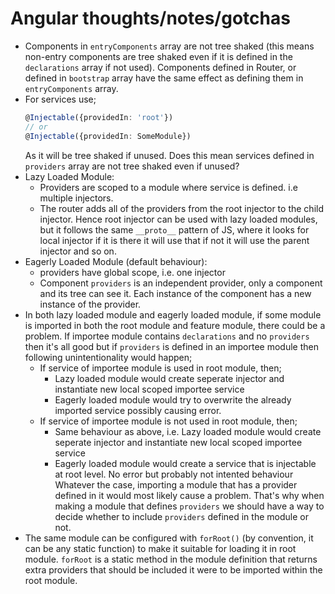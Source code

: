 # Angular thoughts/notes/gotchas

* Components in `entryComponents` array are not tree shaked (this means non-entry components are tree shaked even if it is defined in the `declarations` array if not used). Components defined in Router, or defined in `bootstrap` array have the same effect as defining them in `entryComponents` array.  
* For services use;
   ```ts
   @Injectable({providedIn: 'root'})
   // or
   @Injectable({providedIn: SomeModule})
   ```
   As it will be tree shaked if unused.  Does this mean services defined in `providers` array are not tree shaked even if unused?  
* Lazy Loaded Module: 
    * Providers are scoped to a module where service is defined. i.e multiple injectors.
    * The router adds all of the providers from the root injector to the child injector. Hence root injector can be used with lazy loaded modules, but it follows the same `__proto__` pattern of JS, where it looks for local injector if it is there it will use that if not it will use the parent injector and so on. 
* Eagerly Loaded Module (default behaviour):
    * providers have global scope, i.e. one injector  
    * Component `providers` is an independent provider, only a component and its tree can see it. Each instance of the component has a new instance of the provider.    
* In both lazy loaded module and eagerly loaded module, if some module is imported in both the root module and feature module,  there could be a problem. If importee module contains `declarations` and no `providers` then it's all good but if `providers` is defined in an importee module then following unintentionality would happen;     
  * If service of importee module is used in root module, then;    
    * Lazy loaded module would create seperate injector and instantiate new local scoped importee service    
    * Eagerly loaded module would try to overwrite the already imported service possibly causing error.    
  * If service of importee module is not used in root module, then;    
    * Same behaviour as above, i.e. Lazy loaded module would create seperate injector and instantiate new local scoped importee service    
    * Eagerly loaded module would create a service that is injectable at root level. No error but probably not intented behaviour  
Whatever the case, importing a module that has a provider defined in it would most likely cause a problem. That's why when making a module that defines `providers` we should have a way to decide whether to include `providers` defined in the module or not.  
* The same module can be configured with `forRoot()` (by convention, it can be any static function) to make it suitable for loading it in root module. `forRoot` is a static method in the module definition that returns extra providers that should be included it were to be imported within the root module.
